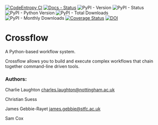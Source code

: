 [//]: # (Badges)
[![CodeEntropy CI](https://github.com/CharlieLaughton/crossflow/actions/workflows/ci.yaml/badge.svg)](https://github.com/CharlieLaughton/crossflow/actions/workflows/ci.yaml)
[![Docs - Status](https://app.readthedocs.org/projects/crossflow/badge/?version=latest)](https://crossflow.readthedocs.io/en/latest/?badge=latest)
![PyPI - Version](https://img.shields.io/pypi/v/crossflow?logo=pypi&logoColor=white)
![PyPI - Status](https://img.shields.io/pypi/status/crossflow?logo=pypi&logoColor=white)
![PyPI - Python Version](https://img.shields.io/pypi/pyversions/crossflow)
![PyPI - Total Downloads](https://img.shields.io/pepy/dt/crossflow?logo=pypi&logoColor=white&color=blue)
![PyPI - Monthly Downloads](https://img.shields.io/pypi/dm/crossflow?logo=pypi&logoColor=white&color=blue)
[![Coverage Status](https://coveralls.io/repos/github/CharlieLaughton/crossflow/badge.svg?branch=main)](https://coveralls.io/github/CharlieLaughton/crossflow?branch=main)
[![DOI](https://zenodo.org/badge/802170523.svg)](https://zenodo.org/doi/10.5281/zenodo.12191599)

# Crossflow

A Python-based workflow system.

Crossflow allows you to build and execute complex workflows that chain together
command-line driven tools.


### Authors:

Charlie Laughton [charles.laughton@nottingham.ac.uk](mailto:charles.laughton@nottingham.ac.uk)

Christian Suess

James Gebbie-Rayet [james.gebbie@stfc.ac.uk](mailto:james.gebbie@stfc.ac.uk)

Sam Cox
